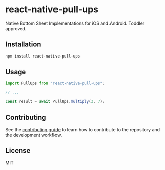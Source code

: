 # react-native-pull-ups

Native Bottom Sheet Implementations for iOS and Android. Toddler approved.

## Installation

```sh
npm install react-native-pull-ups
```

## Usage

```js
import PullUps from "react-native-pull-ups";

// ...

const result = await PullUps.multiply(3, 7);
```

## Contributing

See the [contributing guide](CONTRIBUTING.md) to learn how to contribute to the repository and the development workflow.

## License

MIT
